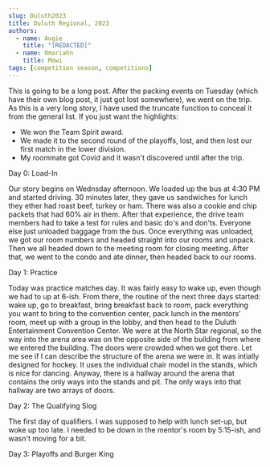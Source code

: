 ```yaml
---
slug: Duluth2023
title: Duluth Regional, 2023
authors:
  - name: Augie
    title: "[REDACTED]"
  - name: Omariahn
    title: Mowi
tags: [competition season, competitions]
---
```

This is going to be a long post. After the packing events on Tuesday (which have their own blog post, it just got lost somewhere), we went on the trip. As this is a very long story, I have used the truncate function to conceal it from the general list. If you just want the highlights: 
* We won the Team Spirit award.
* We made it to the second round of the playoffs, lost, and then lost our first match in the lower division. 
* My roommate got Covid and it wasn't discovered until after the trip.
<!--truncate-->

Day 0: Load-In

Our story begins on Wednsday afternoon. We loaded up the bus at 4:30 PM and started driving. 30 minutes later, they gave us sandwiches for lunch they ether had roast beef, turkey or ham. There was also a cookie and chip packets that had 60% air in them. After that experience, the drive team members had to take a test for rules and basic do's and don'ts. Everyone else just unloaded baggage from the bus. Once everything was unloaded, we got our room numbers and headed straight into our rooms and unpack. Then we all headed down to the meeting room for closing meeting. After that, we went to the condo and ate dinner, then headed back to our rooms.

Day 1: Practice

Today was practice matches day. It was fairly easy to wake up, even though we had to up at 6-ish. From there, the routine of the next three days started: wake up, go to breakfast, bring breakfast back to room, pack everything you want to bring to the convention center, pack lunch in the mentors' room, meet up with a group in the lobby, and then head to the Duluth Entertainment Convention Center. We were at the North Star regional, so the way into the arena area was on the opposite side of the building from where we entered the building. The doors were crowded when we got there. Let me see if I can describe the structure of the arena we were in. It was intially designed for hockey. It uses the individual chair model in the stands, which is nice for dancing. Anyway, there is a hallway around the arena that contains the only ways into the stands and pit. The only ways into that hallway are two arrays of doors. 

Day 2: The Qualifying Slog

The first day of qualifiers. I was supposed to help with lunch set-up, but woke up too late. I needed to be down in the mentor's room by 5:15-ish, and wasn't moving for a bit.

Day 3: Playoffs and Burger King

